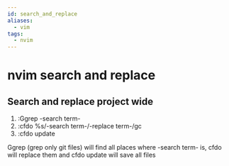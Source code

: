 ```yaml
---
id: search_and_replace
aliases:
  - vim
tags:
  - nvim
---
```


# nvim search and replace

## Search and replace project wide

1. :Ggrep -search term-
2. :cfdo %s/-search term-/-replace term-/gc
3. :cfdo update

Ggrep (grep only git files) will find all places where -search term- is,
cfdo will replace them and cfdo update will save all files
